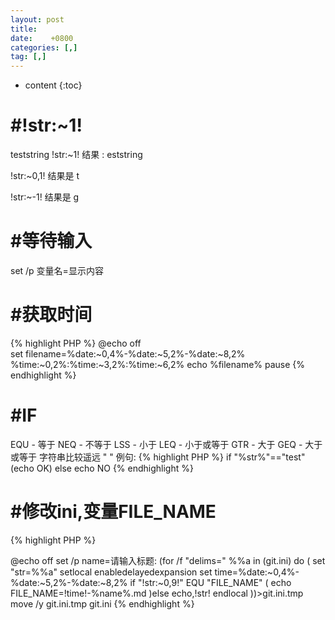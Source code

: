 ```yaml
---
layout: post
title:  
date:    +0800
categories: [,] 
tag: [,] 
---
```

* content
{:toc}

#!str:~1! 
===============
teststring
!str:~1!   结果 : eststring

!str:~0,1!  结果是 t

!str:~-1!    结果是 g 


#等待输入
===============

set /p 变量名=显示内容


#获取时间
===============
{% highlight PHP %}
      @echo off  
      set filename=%date:~0,4%-%date:~5,2%-%date:~8,2% %time:~0,2%:%time:~3,2%:%time:~6,2%
      echo %filename%
      pause
{% endhighlight %}


#IF
===============
EQU - 等于 
NEQ - 不等于 
LSS - 小于 
LEQ - 小于或等于 
GTR - 大于 
GEQ - 大于或等于 
字符串比较遥远 " "
例句:
{% highlight PHP %}
      if "%str%"=="test" (echo OK) else echo NO 
{% endhighlight %}


#修改ini,变量FILE_NAME
===============
{% highlight PHP %}

@echo off
      set /p name=请输入标题:
      (for /f "delims=" %%a in (git.ini) do (
        set "str=%%a"
        setlocal enabledelayedexpansion
        set time=%date:~0,4%-%date:~5,2%-%date:~8,2%
          if "!str:~0,9!" EQU "FILE_NAME" (
              echo FILE_NAME=!time!-%name%.md
          )else echo,!str!
        endlocal
      ))>git.ini.tmp
      move /y git.ini.tmp git.ini
{% endhighlight %}


























